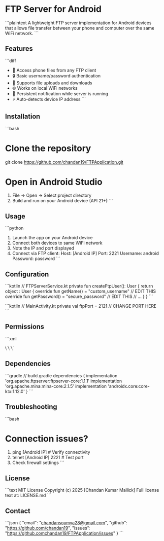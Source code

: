 # FTP Server for Android

\`\`\`plaintext
A lightweight FTP server implementation for Android devices that allows file transfer between your phone and computer over the same WiFi network.
\`\`\`

## Features

\`\`\`diff
+ 📁 Access phone files from any FTP client
+ 🔒 Basic username/password authentication 
+ 🔄 Supports file uploads and downloads
+ 🌐 Works on local WiFi networks
+ 🔔 Persistent notification while server is running
+ ⚡ Auto-detects device IP address
\`\`\`

## Installation

\`\`\`bash
# Clone the repository
git clone https://github.com/chandan19/FTPApplication.git

# Open in Android Studio
1. File → Open → Select project directory
2. Build and run on your Android device (API 21+)
\`\`\`

## Usage

\`\`\`python
1. Launch the app on your Android device
2. Connect both devices to same WiFi network
3. Note the IP and port displayed
4. Connect via FTP client:
   Host: [Android IP]
   Port: 2221
   Username: android
   Password: password
\`\`\`

## Configuration

\`\`\`kotlin
// FTPServerService.kt
private fun createFtpUser(): User {
    return object : User {
        override fun getName() = "custom_username" // EDIT THIS
        override fun getPassword() = "secure_password" // EDIT THIS
        // ...
    }
}
\`\`\`

\`\`\`kotlin
// MainActivity.kt
private val ftpPort = 2121 // CHANGE PORT HERE
\`\`\`

## Permissions

\`\`\`xml
<!-- AndroidManifest.xml -->
<uses-permission android:name="android.permission.INTERNET"/>
<uses-permission android:name="android.permission.ACCESS_NETWORK_STATE"/>
<uses-permission android:name="android.permission.READ_EXTERNAL_STORAGE"/>
<uses-permission android:name="android.permission.WRITE_EXTERNAL_STORAGE"/>
\`\`\`

## Dependencies

\`\`\`gradle
// build.gradle
dependencies {
    implementation 'org.apache.ftpserver:ftpserver-core:1.1.1'
    implementation 'org.apache.mina:mina-core:2.1.5'
    implementation 'androidx.core:core-ktx:1.12.0'
}
\`\`\`

## Troubleshooting

\`\`\`bash
# Connection issues?
1. ping [Android IP] # Verify connectivity
2. telnet [Android IP] 2221 # Test port
3. Check firewall settings
\`\`\`

## License

\`\`\`text
MIT License
Copyright (c) 2025 [Chandan Kumar Mallick]
Full license text at: LICENSE.md
\`\`\`

## Contact

\`\`\`json
{
  "email": "chandansoumya28@gmail.com",
  "github": "https://github.com/chandan19",
  "issues": "https://github.comchandan19/FTPApplication/issues"
}
\`\`\`
